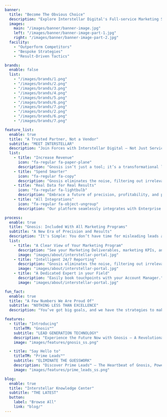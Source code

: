 ```yaml
---
banner:
  title: "Become The Obvious Choice"
  description: "Explore Interstellar Digital's Full-service Marketing Solutions to See How we Can Help you Boost Exposure, Generate Leads, and Turn Visitors into Loyal Customers."
  images:
    main: "/images/banner/banner-image.jpg"
    left: "/images/banner/banner-image-part-1.jpg"
    right: "/images/banner/banner-image-part-2.jpg"
  facility:
    - "Outperform Competitors"
    - "Bespoke Strategies"
    - "Result-Driven Tactics"

brands:
  enable: false
  list:
    - "/images/brands/1.png"
    - "/images/brands/2.png"
    - "/images/brands/3.png"
    - "/images/brands/4.png"
    - "/images/brands/5.png"
    - "/images/brands/6.png"
    - "/images/brands/7.png"
    - "/images/brands/2.png"
    - "/images/brands/6.png"
    - "/images/brands/7.png"

feature_list:
  enable: true
  title: "A Trusted Partner, Not a Vendor"
  subtitle: "MEET INTERSTELLAR"
  description: "Join Forces with Interstellar Digital – Not Just Service Providers, but Visionary Advisors Revolutionizing Your Marketing Journey!"
  list:
    - title: "Increase Revenue"
      icon: "fa-regular fa-paper-plane"
      description: "Gnosis isn’t just a tool; it’s a transformational leap forward in lead generation."
    - title: "Spend Smarter"
      icon: "fa-regular fa-copy"
      description: "Gnosis eliminates the noise, filtering out irrelevant data like page visits, spam calls, and forms. We’re able to provide our customers with a precise cost per lead."
    - title: "Real Data for Real Results"
      icon: "fa-regular fa-lightbulb"
      description: "Embrace a future of precision, profitability, and progress with Gnosis and Prime Leads™."
    - title: "All Integrations"
      icon: "fa-regular fa-object-ungroup"
      description: "Our platform seamlessly integrates with Enterprise marketing automation and reporting stacks. In fact, Gnosis is an API that be referenecd in other customer reporting applications."

process:
  enable: true
  title: "Gnosis: Included With All Marketing Programs"
  subtitle: "A New Era of Precision and Results"
  description: "It's Simple: You don’t have time for misleading leads and KPIs."
  list:
    - title: "A Clear View of Your Marketing Program"
      description: "See your Marketing Deliverables, marketing KPIs, and Prime Lead totals from your custom Gnosis dashboard."
      image: "images/about/interstellar-portal.jpg"
    - title: "Intelligent 24/7 Reporting"
      description: "Gnosis eliminates the noise, filtering out irrelevant data like page visits, spam calls, and forms. "
      image: "images/about/interstellar-portal.jpg"
    - title: "A Dedicated Expert in your Field"
      description: "Easily book touchpoints with your Account Manager."
      image: "images/about/interstellar-portal.jpg"

fun_fact:
  enable: true
  title: "A Few Numbers We Are Proud Of"
  subtitle: "NOTHING LESS THAN EXCELLENCE"
  description: "You’ve got big goals, and we have the strategies to make them a reality. <br> At Interstellar Digital, we understand and put into action the methods we know drive success, and what makes us unique is how we make these methods work even better for your business."

features:
  - title: "Introducing"
    titleTM: "Gnosis™"
    subtitle: "LEAD GENERATION TECHNOLOGY"
    description: "Experience the Future Now with Gnosis – A Revolutionary Creation by Interstellar Digital in Partnership with Azure!"
    image: "images/features/gnosis_ss.png"

  - title: "Say Hello to"
    titleTM: "Prime Leads™"
    subtitle: "ELIMINATE THE GUESSWORK"
    description: "Discover Prime Leads™ – The Heartbeat of Gnosis, Powering Your Lead Generation with Unprecedented Accuracy! <br> <br> This Groundbreaking Feature Enables us to Identify and Focus on Leads with the Highest Potential."
    image: "images/features/prime_leads_ss.png"

blog:
  enable: true
  title: "Interstellar Knowledge Center"
  subtitle: "THE LATEST"
  button:
    label: "Browse All"
    link: "blog/"
---
```

